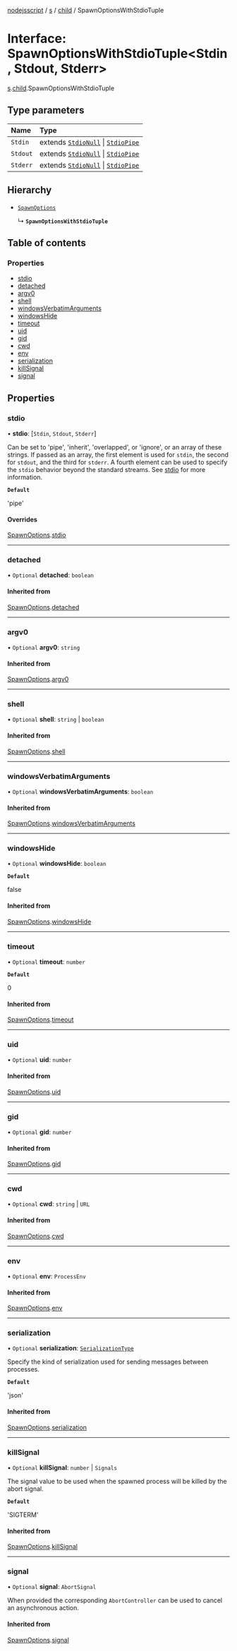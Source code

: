 [nodejsscript](../README.md) / [s](../modules/s.md) / [child](../modules/s.child.md) / SpawnOptionsWithStdioTuple

# Interface: SpawnOptionsWithStdioTuple<Stdin, Stdout, Stderr\>

[s](../modules/s.md).[child](../modules/s.child.md).SpawnOptionsWithStdioTuple

## Type parameters

| Name | Type |
| :------ | :------ |
| `Stdin` | extends [`StdioNull`](../modules/s.child.md#stdionull) \| [`StdioPipe`](../modules/s.child.md#stdiopipe) |
| `Stdout` | extends [`StdioNull`](../modules/s.child.md#stdionull) \| [`StdioPipe`](../modules/s.child.md#stdiopipe) |
| `Stderr` | extends [`StdioNull`](../modules/s.child.md#stdionull) \| [`StdioPipe`](../modules/s.child.md#stdiopipe) |

## Hierarchy

- [`SpawnOptions`](s.child.SpawnOptions.md)

  ↳ **`SpawnOptionsWithStdioTuple`**

## Table of contents

### Properties

- [stdio](s.child.SpawnOptionsWithStdioTuple.md#stdio)
- [detached](s.child.SpawnOptionsWithStdioTuple.md#detached)
- [argv0](s.child.SpawnOptionsWithStdioTuple.md#argv0)
- [shell](s.child.SpawnOptionsWithStdioTuple.md#shell)
- [windowsVerbatimArguments](s.child.SpawnOptionsWithStdioTuple.md#windowsverbatimarguments)
- [windowsHide](s.child.SpawnOptionsWithStdioTuple.md#windowshide)
- [timeout](s.child.SpawnOptionsWithStdioTuple.md#timeout)
- [uid](s.child.SpawnOptionsWithStdioTuple.md#uid)
- [gid](s.child.SpawnOptionsWithStdioTuple.md#gid)
- [cwd](s.child.SpawnOptionsWithStdioTuple.md#cwd)
- [env](s.child.SpawnOptionsWithStdioTuple.md#env)
- [serialization](s.child.SpawnOptionsWithStdioTuple.md#serialization)
- [killSignal](s.child.SpawnOptionsWithStdioTuple.md#killsignal)
- [signal](s.child.SpawnOptionsWithStdioTuple.md#signal)

## Properties

### stdio

• **stdio**: [`Stdin`, `Stdout`, `Stderr`]

Can be set to 'pipe', 'inherit', 'overlapped', or 'ignore', or an array of these strings.
If passed as an array, the first element is used for `stdin`, the second for
`stdout`, and the third for `stderr`. A fourth element can be used to
specify the `stdio` behavior beyond the standard streams. See
[stdio](../classes/s.child.ChildProcess.md#stdio) for more information.

**`Default`**

'pipe'

#### Overrides

[SpawnOptions](s.child.SpawnOptions.md).[stdio](s.child.SpawnOptions.md#stdio)

___

### detached

• `Optional` **detached**: `boolean`

#### Inherited from

[SpawnOptions](s.child.SpawnOptions.md).[detached](s.child.SpawnOptions.md#detached)

___

### argv0

• `Optional` **argv0**: `string`

#### Inherited from

[SpawnOptions](s.child.SpawnOptions.md).[argv0](s.child.SpawnOptions.md#argv0)

___

### shell

• `Optional` **shell**: `string` \| `boolean`

#### Inherited from

[SpawnOptions](s.child.SpawnOptions.md).[shell](s.child.SpawnOptions.md#shell)

___

### windowsVerbatimArguments

• `Optional` **windowsVerbatimArguments**: `boolean`

#### Inherited from

[SpawnOptions](s.child.SpawnOptions.md).[windowsVerbatimArguments](s.child.SpawnOptions.md#windowsverbatimarguments)

___

### windowsHide

• `Optional` **windowsHide**: `boolean`

**`Default`**

false

#### Inherited from

[SpawnOptions](s.child.SpawnOptions.md).[windowsHide](s.child.SpawnOptions.md#windowshide)

___

### timeout

• `Optional` **timeout**: `number`

**`Default`**

0

#### Inherited from

[SpawnOptions](s.child.SpawnOptions.md).[timeout](s.child.SpawnOptions.md#timeout)

___

### uid

• `Optional` **uid**: `number`

#### Inherited from

[SpawnOptions](s.child.SpawnOptions.md).[uid](s.child.SpawnOptions.md#uid)

___

### gid

• `Optional` **gid**: `number`

#### Inherited from

[SpawnOptions](s.child.SpawnOptions.md).[gid](s.child.SpawnOptions.md#gid)

___

### cwd

• `Optional` **cwd**: `string` \| `URL`

#### Inherited from

[SpawnOptions](s.child.SpawnOptions.md).[cwd](s.child.SpawnOptions.md#cwd)

___

### env

• `Optional` **env**: `ProcessEnv`

#### Inherited from

[SpawnOptions](s.child.SpawnOptions.md).[env](s.child.SpawnOptions.md#env)

___

### serialization

• `Optional` **serialization**: [`SerializationType`](../modules/s.child.md#serializationtype)

Specify the kind of serialization used for sending messages between processes.

**`Default`**

'json'

#### Inherited from

[SpawnOptions](s.child.SpawnOptions.md).[serialization](s.child.SpawnOptions.md#serialization)

___

### killSignal

• `Optional` **killSignal**: `number` \| `Signals`

The signal value to be used when the spawned process will be killed by the abort signal.

**`Default`**

'SIGTERM'

#### Inherited from

[SpawnOptions](s.child.SpawnOptions.md).[killSignal](s.child.SpawnOptions.md#killsignal)

___

### signal

• `Optional` **signal**: `AbortSignal`

When provided the corresponding `AbortController` can be used to cancel an asynchronous action.

#### Inherited from

[SpawnOptions](s.child.SpawnOptions.md).[signal](s.child.SpawnOptions.md#signal)
